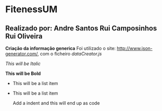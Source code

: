 FitenessUM
==============

Realizado por:
Andre Santos
Rui Camposinhos
Rui Oliveira
--------------

**Criação da informação generica**
Foi utilizado o site: http://www.json-generator.com/, com o ficheiro *dataCreator.js*






*This will be Italic*

**This will be Bold**

- This will be a list item
- This will be a list item

    Add a indent and this will end up as code